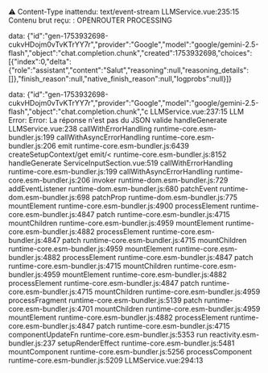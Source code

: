 ⚠️ Content-Type inattendu: text/event-stream LLMService.vue:235:15
Contenu brut reçu: : OPENROUTER PROCESSING

data: {"id":"gen-1753932698-cukvHDojm0vTvKTrYY7r","provider":"Google","model":"google/gemini-2.5-flash","object":"chat.completion.chunk","created":1753932698,"choices":[{"index":0,"delta":{"role":"assistant","content":"Salut","reasoning":null,"reasoning_details":[]},"finish_reason":null,"native_finish_reason":null,"logprobs":null}]}

data: {"id":"gen-1753932698-cukvHDojm0vTvKTrYY7r","provider":"Google","model":"google/gemini-2.5-flash","object":"chat.completion.chunk","c LLMService.vue:237:15
LLM Error: Error: La réponse n'est pas du JSON valide
    handleGenerate LLMService.vue:238
    callWithErrorHandling runtime-core.esm-bundler.js:199
    callWithAsyncErrorHandling runtime-core.esm-bundler.js:206
    emit runtime-core.esm-bundler.js:6439
    createSetupContext/get emit/< runtime-core.esm-bundler.js:8152
    handleGenerate ServiceInputSection.vue:519
    callWithErrorHandling runtime-core.esm-bundler.js:199
    callWithAsyncErrorHandling runtime-core.esm-bundler.js:206
    invoker runtime-dom.esm-bundler.js:729
    addEventListener runtime-dom.esm-bundler.js:680
    patchEvent runtime-dom.esm-bundler.js:698
    patchProp runtime-dom.esm-bundler.js:775
    mountElement runtime-core.esm-bundler.js:4900
    processElement runtime-core.esm-bundler.js:4847
    patch runtime-core.esm-bundler.js:4715
    mountChildren runtime-core.esm-bundler.js:4959
    mountElement runtime-core.esm-bundler.js:4882
    processElement runtime-core.esm-bundler.js:4847
    patch runtime-core.esm-bundler.js:4715
    mountChildren runtime-core.esm-bundler.js:4959
    mountElement runtime-core.esm-bundler.js:4882
    processElement runtime-core.esm-bundler.js:4847
    patch runtime-core.esm-bundler.js:4715
    mountChildren runtime-core.esm-bundler.js:4959
    mountElement runtime-core.esm-bundler.js:4882
    processElement runtime-core.esm-bundler.js:4847
    patch runtime-core.esm-bundler.js:4715
    mountChildren runtime-core.esm-bundler.js:4959
    processFragment runtime-core.esm-bundler.js:5139
    patch runtime-core.esm-bundler.js:4701
    mountChildren runtime-core.esm-bundler.js:4959
    mountElement runtime-core.esm-bundler.js:4882
    processElement runtime-core.esm-bundler.js:4847
    patch runtime-core.esm-bundler.js:4715
    componentUpdateFn runtime-core.esm-bundler.js:5353
    run reactivity.esm-bundler.js:237
    setupRenderEffect runtime-core.esm-bundler.js:5481
    mountComponent runtime-core.esm-bundler.js:5256
    processComponent runtime-core.esm-bundler.js:5209
LLMService.vue:294:13